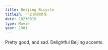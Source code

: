 ```yaml
---
title: Beijing Bicycle
titleZh: 十七岁的单车
date: 20230819
type: Movie
year: 2001
---
```


Pretty good, and sad. Delightful Beijing accents.
